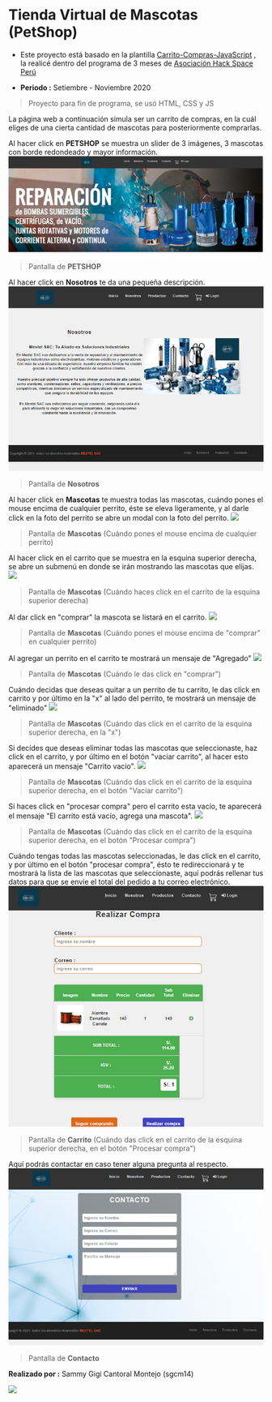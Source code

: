 Tienda Virtual de Mascotas (PetShop)
=============
- Este proyecto está basado en la plantilla [Carrito-Compras-JavaScript](https://github.com/erickcernarequejo/Carrito-Compras-JavaScript "Carrito-Compras-JavaScript") , la realicé dentro del programa de 3 meses de [Asociación Hack Space Perú](https://www.hackspace.pe/ "Asociación Hack Space Perú")

- **Periodo :** Setiembre - Noviembre 2020
> Proyecto para fin de programa, se usó HTML, CSS y JS

La página web a continuación simula ser un carrito de compras, en la cuál eliges de una cierta cantidad de mascotas para posteriormente comprarlas.

Al hacer click en **PETSHOP** se muestra un slider de 3 imágenes, 3 mascotas con borde redondeado y mayor información.
![](https://raw.githubusercontent.com/sgcm14/Tienda-Virtual/master/doc/index.png)
> Pantalla de **PETSHOP**

Al hacer click en **Nosotros** te da una pequeña descripción.
![](https://raw.githubusercontent.com/sgcm14/Tienda-Virtual/master/doc/nosotros.png)
> Pantalla de **Nosotros**

Al hacer click en **Mascotas** te muestra todas las mascotas, cuándo pones el mouse encima de cualquier perrito, éste se eleva ligeramente, y al darle click en la foto del perrito se abre un modal con la foto del perrito.
![](https://raw.githubusercontent.com/sgcm14/Tienda-Virtual/master/doc/mascotas1.png)
> Pantalla de **Mascotas** (Cuándo pones el mouse encima de cualquier perrito)

Al hacer click en el carrito que se muestra en la esquina superior derecha, se abre un submenú en donde se irán mostrando las mascotas que elijas.
![](https://raw.githubusercontent.com/sgcm14/Tienda-Virtual/master/doc/mascotas3.png)
> Pantalla de **Mascotas** (Cuándo haces click en el carrito de la esquina superior derecha)

Al dar click en "comprar" la mascota se listará en el carrito.
![](https://raw.githubusercontent.com/sgcm14/Tienda-Virtual/master/doc/mascotas2.png)
> Pantalla de **Mascotas** (Cuándo pones el mouse encima de "comprar" en cualquier perrito)

Al agregar un perrito en el carrito te mostrará un mensaje de "Agregado"
![](https://raw.githubusercontent.com/sgcm14/Tienda-Virtual/master/doc/mascotas4.png)
> Pantalla de **Mascotas** (Cuándo le das click en "comprar")

Cuándo decidas que deseas quitar a un perrito de tu carrito, le das click en carrito y por último en la "x" al lado del perrito, te mostrará un mensaje de "eliminado"
![](https://raw.githubusercontent.com/sgcm14/Tienda-Virtual/master/doc/mascotas5.png)
> Pantalla de **Mascotas** (Cuándo das click en el carrito de la esquina superior derecha, en la "x")

Si decídes que deseas eliminar todas las mascotas que seleccionaste, haz click en el carrito, y por último en el botón "vaciar carrito", al hacer esto aparecerá un mensaje "Carrito vacío".
![](https://raw.githubusercontent.com/sgcm14/Tienda-Virtual/master/doc/mascotas6.png)
> Pantalla de **Mascotas** (Cuándo das click en el carrito de la esquina superior derecha, en el botón "Vaciar carrito")

Si haces click en "procesar compra" pero el carrito esta vacío, te aparecerá el mensaje "El carrito está vacío, agrega una mascota".
![](https://raw.githubusercontent.com/sgcm14/Tienda-Virtual/master/doc/mascotas7.png)
> Pantalla de **Mascotas** (Cuándo das click en el carrito de la esquina superior derecha, en el botón "Procesar compra")

Cuándo tengas todas las mascotas seleccionadas, le das click en el carrito, y por último en el botón "procesar compra", ésto te redireccionará y te mostrará la lista de las mascotas que seleccionaste, aquí podrás rellenar tus datos para que se envíe el total del pedido a tu correo electrónico.
![](https://raw.githubusercontent.com/sgcm14/Tienda-Virtual/master/doc/carrito.png)
> Pantalla de **Carrito** (Cuándo das click en el carrito de la esquina superior derecha, en el botón "Procesar compra")

Aquí podrás contactar en caso tener alguna pregunta al respecto.
![](https://raw.githubusercontent.com/sgcm14/Tienda-Virtual/master/doc/contacto.png)
> Pantalla de **Contacto**

**Realizado por :** Sammy Gigi Cantoral Montejo (sgcm14)

![](https://edteam-media.s3.amazonaws.com/users/avatar/16f3b00c-18cf-43f5-af5f-f9692fa3e5f1.jpg)